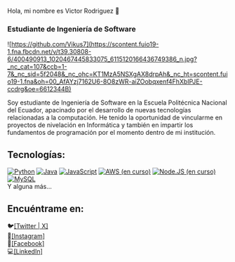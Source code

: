 Hola, mi nombre es Victor Rodriguez 👋
### Estudiante de Ingeniería de Software

![https://github.com/Vikus7](https://scontent.fuio19-1.fna.fbcdn.net/v/t39.30808-6/400490913_1020467445833075_6115120166436749386_n.jpg?_nc_cat=107&ccb=1-7&_nc_sid=5f2048&_nc_ohc=KT1MzA5NSXgAX8drpAh&_nc_ht=scontent.fuio19-1.fna&oh=00_AfAYzj7162U6-8O8zWR-aiZOobqxenf4FhXbIPJE-ccdrg&oe=6612344B)


Soy estudiante de Ingeniería de Software en la Escuela Politécnica Nacional del Ecuador, apacinado por el desarrollo de nuevas tecnologías relacionadas a la computación. He tenido la oportunidad de vincularme en proyectos de nivelación en Informática y también en impartir los fundamentos de programación por el momento dentro de mi institución.

## Tecnologías:
[![Python](https://img.shields.io/badge/Python-yellow?style=for-the-badge&logo=python&logoColor=white&labelColor=101010)]()
[![Java](https://img.shields.io/badge/Java-007396?style=for-the-badge&logo=java&logoColor=white&labelColor=101010)]()
[![JavaScript](https://img.shields.io/badge/JavaScript-F7DF1E?style=for-the-badge&logo=javascript&logoColor=white&labelColor=101010)]()
[![AWS (en curso)](https://img.shields.io/badge/AWS-232F3E?style=for-the-badge&logo=amazon-aws&logoColor=white&labelColor=101010)]()
[![Node.JS (en curso)](https://img.shields.io/badge/Node.JS-339933?style=for-the-badge&logo=node.js&logoColor=white&labelColor=101010)]()
[![MySQL](https://img.shields.io/badge/MySQL-4479A1?style=for-the-badge&logo=mysql&logoColor=white&labelColor=101010)]()
</br>
Y alguna más...

## Encuéntrame en:
🐦[[Twitter | X]](https://twitter.com/victtor_dev)<br/>
📸[[Instagram]](https://www.instagram.com/vikus.dev/)<br/>
📰[[Facebook]](https://www.facebook.com/victtor.dev)<br/>
💻[[LinkedIn]](www.linkedin.com/in/victor-rodriguez-andrade)<br/>



<!--
**Vikus7/Vikus7** is a ✨ _special_ ✨ repository because its `README.md` (this file) appears on your GitHub profile.

Here are some ideas to get you started:

- 🔭 I’m currently working on ...
- 🌱 I’m currently learning ...
- 👯 I’m looking to collaborate on ...
- 🤔 I’m looking for help with ...
- 💬 Ask me about ...
- 📫 How to reach me: ...
- 😄 Pronouns: ...
- ⚡ Fun fact: ...
-->
